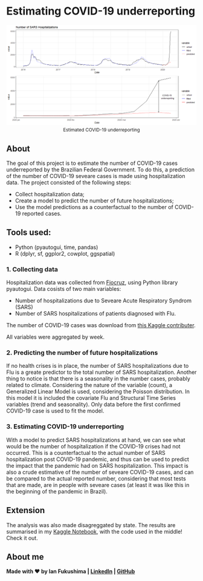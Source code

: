 # Estimating COVID-19 underreporting 
<p align="center" style="margin-bottom: -10px">
    <img src="ts_plot.png" alt="impact_plot"/>
    <p align="center" style="font-size: 12px">Estimated COVID-19 underreporting</p>
</p>

## About
The goal of this project is to estimate the number of COVID-19 cases underreported by the Brazilian Federal Government. To do this, a prediction of the number of COVID-19 seveare cases is made using hospitalization data. The project consisted of the following steps:

- Collect hospitalization data;
- Create a model to predict the number of future hospitalizations;
- Use the model predictions as a counterfactual to the number of COVID-19 reported cases.

## Tools used:
- Python (pyautogui, time, pandas)
- R (dplyr, sf, ggplor2, cowplot, ggspatial)

### 1. Collecting data
Hospitalization data was collected from [Fiocruz](http://info.gripe.fiocruz.br/), using Python library pyautogui. Data cosists of two main variables:
- Number of hospitalizations due to Seveare Acute Respiratory Syndrom (SARS)
- Number of SARS hospitalizations of patients diagnosed with Flu.

The number of COVID-19 cases was download from [this Kaggle contributer](https://www.kaggle.com/unanimad/corona-virus-brazil).

All variables were aggregated by week. 

### 2. Predicting the number of future hospitalizations
If no health crises is in place, the number of SARS hospitalizations due to Flu is a greate predictor to the total number of SARS hospitalization. Another thing to notice is that there is a seasonality in the number cases, probably related to climate. Considering the nature of the variable (count), a Generalized Linear Model is used, considering the Poisson distribution. In this model it is included the covariate Flu and Structural Time Series variables (trend and seasonality). Only data before the first confirmed COVID-19 case is used to fit the model. 

### 3. Estimating COVID-19 underreporting
With a model to predict SARS hospitalizations at hand, we can see what would be the number of hospitalization if the COVID-19 crises had not occurred. This is a counterfactual to the actual number of SARS hospitalization post COVID-19 pandemic, and thus can be used to predict the impact that the pandemic had on SARS hospitalization. 
This impact is also a crude estimative of the number of seveare COVID-19 cases, and can be compared to the actual reported number, considering that most tests that are made, are in people with seveare cases (at least it was like this in the beginning of the pandemic in Brazil).

## Extension
The analysis was also made disagreggated by state. The results are summarised in my [Kaggle Notebook](https://www.kaggle.com/ianfukushima/estimate-covid-19-based-on-sars-hospitalizations), with the code used in the middle! Check it out.

## About me
**Made with ❤️ by Ian Fukushima | [LinkedIn](https://linkedin.com/in/ian-fukushima) | [GitHub](https://github.com/is-fuku)**


